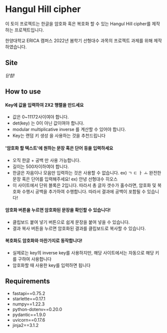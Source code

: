 # Hangul Hill cipher 

이 토이 프로젝트는 한글을 암호화 혹은 복호화 할 수 있는 Hangul Hill cipher를 제작하는 프로젝트입니다.

한양대학교 ERICA 캠퍼스 2022년 봄학기 선형대수 과목의 프로젝트 과제를 위해 제작하였습니다.

## Site
*닫힘!*

## How to use
#### Key에 값을 입력하여 2X2 행렬을 만드세요
- 값은 0~11172사이여야 합니다.
- det(key) 는 0이 아닌 값이여야 합니다.
- modular multiplicative inverse 를 계산할 수 있어야 합니다.
- Key는 랜덤 키 생성 을 사용하는 것을 추천드립니다

#### '암호화 할 텍스트'에 원하는 문장 혹은 단어 등을 입력하세요
- 오직 한글 + 공백 만 사용 가능합니다.
- 길이는 500자이하여야 합니다.
- 한글은 자음이나 모음만 입력하는 것은 사용할 수 없습니다. ex) ㄱ ㄷ ㅏ ㅗ
완전한 문장 혹은 단어를 입력해주세요! ex) 안녕 선형대수 히오스
- 이 사이트에서 단위 블록은 2입니다. 따라서 총 글자 갯수가 홀수라면,
암호화 및 복호화 수행시 공백을 추가하여 수행합니다.
따라서 결과에 공백이 포함될 수 있습니다!

#### 암호화 버튼을 누르면 암호화된 문장을 확인할 수 있습니다!
- 클립보드 붙여 넣기 버튼으로 쉽게 문장을 붙여 넣을 수 있습니다.
- 결과 복사 버튼을 누르면 암호화된 결과를 클립보드로 복사할 수 있습니다.

#### 복호화도 암호화와 마찬가지로 동작합니다!
- 실제로는 key의 inverse key를 사용하지만, 해당 사이트에서는 자동으로 해당 키를 구하여 사용합니다
- 암호화할 때 사용한 key를 입력하면 됩니다


## Requirements
- fastapi==0.75.2
- starlette==0.17.1
- numpy==1.22.3
- python-dotenv==0.20.0
- pydantic==1.9.0
- uvicorn==0.17.6
- jinja2==3.1.2
